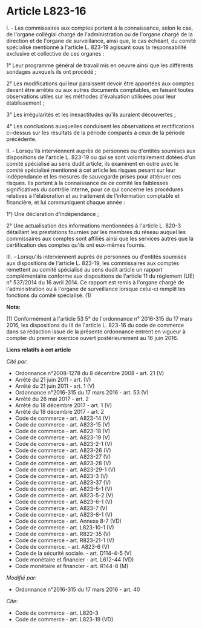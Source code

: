 # Article L823-16

I. - Les commissaires aux comptes portent à la connaissance, selon le cas, de l'organe collégial chargé de l'administration
ou de l'organe chargé de la direction et de l'organe de surveillance, ainsi que, le cas échéant, du comité spécialisé
mentionné à l'article L. 823-19 agissant sous la responsabilité exclusive et collective de ces organes : 

1° Leur programme général de travail mis en oeuvre ainsi que les différents sondages auxquels ils ont procédé ; 

2° Les modifications qui leur paraissent devoir être apportées aux comptes devant être arrêtés ou aux autres documents
comptables, en faisant toutes observations utiles sur les méthodes d'évaluation utilisées pour leur établissement ; 

3° Les irrégularités et les inexactitudes qu'ils auraient découvertes ; 

4° Les conclusions auxquelles conduisent les observations et rectifications ci-dessus sur les résultats de la période
comparés à ceux de la période précédente. 

II. - Lorsqu'ils interviennent auprès de personnes ou d'entités soumises aux dispositions de l'article L. 823-19 ou qui se
sont volontairement dotées d'un comité spécialisé au sens dudit article, ils examinent en outre avec le comité spécialisé
mentionné à cet article les risques pesant sur leur indépendance et les mesures de sauvegarde prises pour atténuer ces
risques. Ils portent à la connaissance de ce comité les faiblesses significatives du contrôle interne, pour ce qui concerne
les procédures relatives à l'élaboration et au traitement de l'information comptable et financière, et lui communiquent
chaque année : 

1°) Une déclaration d'indépendance ; 

2° Une actualisation des informations mentionnées à l'article L. 820-3 détaillant les prestations fournies par les membres du
réseau auquel les commissaires aux comptes sont affiliés ainsi que les services autres que la certification des comptes
qu'ils ont eux-mêmes fournis. 

III. - Lorsqu'ils interviennent auprès de personnes ou d'entités soumises aux dispositions de l'article L. 823-19, les
commissaires aux comptes remettent au comité spécialisé au sens dudit article un rapport complémentaire conforme aux
dispositions de l'article 11 du règlement (UE) n° 537/2014 du 16 avril 2014. Ce rapport est remis à l'organe chargé de
l'administration ou à l'organe de surveillance lorsque celui-ci remplit les fonctions du comité spécialisé. (1)

**Nota:**

(1) Conformément à l'article 53 5° de l'ordonnance n° 2016-315 du 17 mars 2016, les dispositions du III de l'article L.
823-16 du code de commerce dans sa rédaction issue de la présente ordonnance entrent en vigueur à compter du premier exercice
ouvert postérieurement au 16 juin 2016.

**Liens relatifs à cet article**

_Cité par_:

  - Ordonnance n°2008-1278  du 8 décembre 2008 - art. 21 (V)
  - Arrêté du 21 juin 2011 - art. (V)
  - Arrêté du 21 juin 2011 - art. 1 (V)
  - Ordonnance n°2016-315 du 17 mars 2016 - art. 53 (V)
  - Arrêté du 26 mai 2017 - art. 2
  - Arrêté du 18 décembre 2017 - art. 1 (V)
  - Arrêté du 18 décembre 2017 - art. 2
  - Code de commerce - art. A823-14 (V)
  - Code de commerce - art. A823-15 (V)
  - Code de commerce - art. A823-18 (V)
  - Code de commerce - art. A823-19 (V)
  - Code de commerce - art. A823-2-1 (V)
  - Code de commerce - art. A823-26 (V)
  - Code de commerce - art. A823-27 (V)
  - Code de commerce - art. A823-28 (V)
  - Code de commerce - art. A823-29-1 (V)
  - Code de commerce - art. A823-3 (V)
  - Code de commerce - art. A823-37 (V)
  - Code de commerce - art. A823-5-1 (V)
  - Code de commerce - art. A823-5-2 (V)
  - Code de commerce - art. A823-6-1 (V)
  - Code de commerce - art. A823-7 (V)
  - Code de commerce - art. A823-8-1 (V)
  - Code de commerce - art. Annexe 8-7 (VD)
  - Code de commerce - art. L823-10-1 (V)
  - Code de commerce - art. R822-35 (V)
  - Code de commerce - art. R823-21-1 (V)
  - Code de commerce. - art. A823-6 (V)
  - Code de la sécurité sociale. - art. D114-4-5 (V)
  - Code monétaire et financier - art. L612-44 (VD)
  - Code monétaire et financier - art. R144-8 (M)

_Modifié par_:

  - Ordonnance n°2016-315 du 17 mars 2016 - art. 40

_Cite_:

  - Code de commerce - art. L820-3
  - Code de commerce - art. L823-19 (VD)
